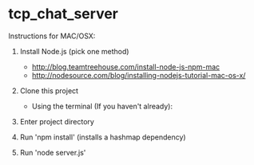 # tcp_chat_server

Instructions for MAC/OSX:
1. Install Node.js (pick one method)
   - http://blog.teamtreehouse.com/install-node-js-npm-mac
   - http://nodesource.com/blog/installing-nodejs-tutorial-mac-os-x/

2. Clone this project
   - Using the terminal (If you haven't already):

3. Enter project directory

4. Run 'npm install' (installs a hashmap dependency)

5. Run 'node server.js'
